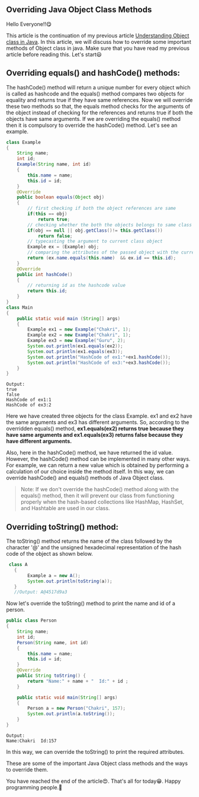 ## Overriding Java Object Class Methods

Hello Everyone!!😋

This article is the continuation of my previous article [Understanding Object class in Java](https://chakradharblogs.hashnode.dev/understanding-object-class-in-java). In this article, we will discuss how to override some important methods of Object class in java. Make sure that you have read my previous article before reading this. Let's start😃

## Overriding equals() and hashCode() methods:
The hashCode() method will return a unique number for every object which is called as hashcode and the equals() method compares two objects for equality and returns true if they have same references. Now we will override these two methods so that, the equals method checks for the arguments of the object instead of checking for the references and returns true if both the objects have same arguments. If we are overriding the equals() method then it is compulsory to override the hashCode() method. Let's see an example.

``` java
class Example 
{ 
    String name; 
    int id; 
    Example(String name, int id) 
    { 
        this.name = name; 
        this.id = id; 
    } 
    @Override
    public boolean equals(Object obj) 
    {
        // first checking if both the object references are same
        if(this == obj) 
            return true; 
        // checking whether the both the objects belongs to same class or not
        if(obj == null || obj.getClass()!= this.getClass()) 
            return false; 
        // typecasting the argument to current class object
        Example ex = (Example) obj; 
        // comparing the attributes of the passed object with the current object 
        return (ex.name.equals(this.name)  && ex.id == this.id); 
    } 
    @Override
    public int hashCode() 
    { 
        // returning id as the hashcode value
        return this.id; 
    } 
} 
class Main 
{ 
    public static void main (String[] args)  
    { 
        Example ex1 = new Example("Chakri", 1); 
        Example ex2 = new Example("Chakri", 1); 
        Example ex3 = new Example("Guru", 2);
        System.out.println(ex1.equals(ex2));
        System.out.println(ex1.equals(ex3));
        System.out.println("HashCode of ex1:"+ex1.hashCode());
        System.out.println("HashCode of ex3:"+ex3.hashCode());
    } 
}

```
```
Output:
true
false
HashCode of ex1:1
HashCode of ex3:2
```
Here we have created three objects for the class Example. ex1 and ex2 have the same arguments and ex3 has different arguments. So, according to the overridden equals() method, **ex1.equals(ex2) returns true because they have same arguments and ex1.equals(ex3) returns false because they have different arguments.**

Also, here in the hashCode() method, we have returned the id value. However, the hashCode() method can be implemented in many other ways. For example, we can return a new value which is obtained by performing a calculation of our choice inside the method itself. In this way, we can override hashCode() and equals() methods of Java Object class.
>Note: If we don't override the hashCode() method along with the equals() method, then it will prevent our class from functioning properly when the hash-based collections like HashMap, HashSet, and Hashtable are used in our class.

## Overriding toString() method:
The toString() method returns the name of the class followed by the character '@' and the unsigned hexadecimal representation of the hash code of the object as shown below.

``` java
 class A
   {
        Example a = new A();
        System.out.println(toString(a));
   }
   //Output: A@4517d9a3
```
Now let's override the toString() method to print the name and id of a person.

``` java
public class Person 
{
    String name;
    int id;
    Person(String name, int id)
    {
        this.name = name;
        this.id = id;
    }
    @Override
	public String toString() {
		return "Name:" + name + "  Id:" + id ;
    }

    public static void main(String[] args)
    {
        Person a = new Person("Chakri", 157);
        System.out.println(a.toString());
    }
}
```
```
Output:
Name:Chakri  Id:157
```
In this way, we can override the toString() to print the required attributes.

These are some of the important Java Object class methods and the ways to override them.

You have reached the end of the article😍. That's all for today😁. Happy programming people.💛





